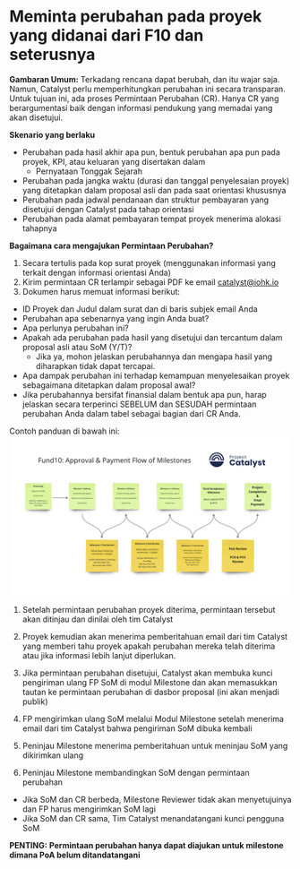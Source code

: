 # **Meminta perubahan pada proyek yang didanai dari F10 dan seterusnya**

**Gambaran Umum:** Terkadang rencana dapat berubah, dan itu wajar saja. Namun, Catalyst perlu memperhitungkan perubahan ini secara transparan. Untuk tujuan ini, ada proses Permintaan Perubahan (CR). Hanya CR yang berargumentasi baik dengan informasi pendukung yang memadai yang akan disetujui.

**Skenario yang berlaku**

- Perubahan pada hasil akhir apa pun, bentuk perubahan apa pun pada proyek, KPI, atau keluaran yang disertakan dalam
    - Pernyataan Tonggak Sejarah
- Perubahan pada jangka waktu (durasi dan tanggal penyelesaian proyek) yang ditetapkan dalam proposal asli dan pada saat orientasi khususnya
- Perubahan pada jadwal pendanaan dan struktur pembayaran yang disetujui dengan Catalyst pada tahap orientasi
- Perubahan pada alamat pembayaran tempat proyek menerima alokasi tahapnya

**Bagaimana cara mengajukan Permintaan Perubahan?**

1. Secara tertulis pada kop surat proyek (menggunakan informasi yang terkait dengan informasi orientasi Anda)
2. Kirim permintaan CR terlampir sebagai PDF ke email catalyst@iohk.io
3. Dokumen harus memuat informasi berikut:

- ID Proyek dan Judul dalam surat dan di baris subjek email Anda
- Perubahan apa sebenarnya yang ingin Anda buat?
- Apa perlunya perubahan ini?
- Apakah ada perubahan pada hasil yang disetujui dan tercantum dalam proposal asli atau SoM (Y/T)?
    - Jika ya, mohon jelaskan perubahannya dan mengapa hasil yang diharapkan tidak dapat tercapai.
- Apa dampak perubahan ini terhadap kemampuan menyelesaikan proyek sebagaimana ditetapkan dalam proposal awal?
- Jika perubahannya bersifat finansial dalam bentuk apa pun, harap jelaskan secara terperinci SEBELUM dan SESUDAH permintaan perubahan Anda dalam tabel sebagai bagian dari CR Anda.

Contoh panduan di bawah ini: ![Permintaan Perubahan Keuangan](https://raw.githubusercontent.com/YanTirta/Catalyst-School-Indonesia-Media/refs/heads/main/Approval%20and%20Payment.png)

1. Setelah permintaan perubahan proyek diterima, permintaan tersebut akan ditinjau dan dinilai oleh tim Catalyst

2. Proyek kemudian akan menerima pemberitahuan email dari tim Catalyst yang memberi tahu proyek apakah perubahan mereka telah diterima atau jika informasi lebih lanjut diperlukan.

3. Jika permintaan perubahan disetujui, Catalyst akan membuka kunci pengiriman ulang FP SoM di modul Milestone dan akan memasukkan tautan ke permintaan perubahan di dasbor proposal (ini akan menjadi publik)

4. FP mengirimkan ulang SoM melalui Modul Milestone setelah menerima email dari tim Catalyst bahwa pengiriman SoM dibuka kembali

5. Peninjau Milestone menerima pemberitahuan untuk meninjau SoM yang dikirimkan ulang

6. Peninjau Milestone membandingkan SoM dengan permintaan perubahan

- Jika SoM dan CR berbeda, Milestone Reviewer tidak akan menyetujuinya dan FP harus mengirimkan SoM lagi
- Jika SoM dan CR sama, Tim Catalyst menandatangani kunci pengguna SoM

**PENTING:**
**Permintaan perubahan hanya dapat diajukan untuk milestone dimana PoA belum ditandatangani**
